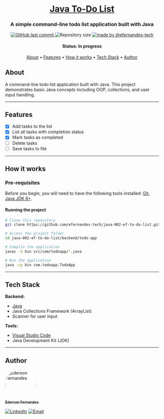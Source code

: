 <h1 align="center">
    <a href="#" alt="Java To-Do List">Java To-Do List</a>
</h1>

<h3 align="center">
    A simple command-line todo list application built with Java
</h3>

<p align="center">
    <a href="https://github.com/efernandes-tech/scaffolds/commits/main">
        <img alt="GitHub last commit" src="https://img.shields.io/github/last-commit/efernandes-tech/scaffolds" />
    </a>
    <img alt="Repository size" src="https://img.shields.io/github/repo-size/efernandes-tech/scaffolds">
    <a href="https://edersonfernandes.com.br">
        <img alt="made by @efernandes-tech" src="https://img.shields.io/badge/Made_by-@efernandes%E2%80%93tech-blue">
    </a>

</p>

<h4 align="center">
    Status: In progress
</h4>

<p align="center">
    <a href="#about">About</a> •
    <a href="#features">Features</a> •
    <a href="#how-it-works">How it works</a> •
    <a href="#tech-stack">Tech Stack</a> •
    <a href="#author">Author</a>
</p>

## About

A command-line todo list application built with Java. This project demonstrates basic Java concepts including OOP, collections, and user input handling.

---

## Features

-   [x] Add tasks to the list
-   [x] List all tasks with completion status
-   [x] Mark tasks as completed
-   [ ] Delete tasks
-   [ ] Save tasks to file

---

## How it works

### Pre-requisites

Before you begin, you will need to have the following tools installed:
[Git](https://git-scm.com), [Java JDK 8+](https://www.oracle.com/java/technologies/downloads/).

#### Running the project

```bash
# Clone this repository
git clone https://github.com/efernandes-tech/java-002-ef-to-do-list.git

# Access the project folder
cd java-002-ef-to-do-list/backend/todo-app

# Compile the application
javac -d bin src/com/todoapp/*.java

# Run the application
java -cp bin com.todoapp.TodoApp
```

---

## Tech Stack

**Backend:**

-   [Java](https://www.oracle.com/java/)
-   Java Collections Framework (ArrayList)
-   Scanner for user input

**Tools:**

-   [Visual Studio Code](https://code.visualstudio.com/)
-   Java Development Kit (JDK)

---

## Author

<a href="https://github.com/efernandes-tech">
    <img style="border-radius: 50%;" src="https://github.com/efernandes-tech.png" width="100px;" alt="Éderson Fernandes" />
    <br />
    <sub><b>Éderson Fernandes</b></sub>
</a>

[![LinkedIn](https://img.shields.io/badge/LinkedIn-Connect-blue?logo=linkedin)](https://www.linkedin.com/in/efernandes-tech)
[![Email](https://img.shields.io/badge/Email-Contact-red?logo=gmail)](mailto:efernandes.tech@gmail.com)
